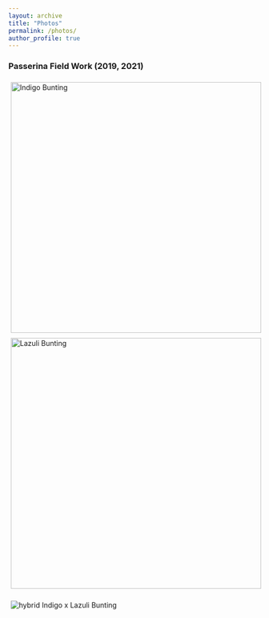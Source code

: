 ```yaml
---
layout: archive
title: "Photos"
permalink: /photos/
author_profile: true
---
```

### Passerina Field Work (2019, 2021)
<img style="padding: 5px; float: center;" src="https://paul-dougherty.github.io/images/bunting_fw/inbu3.JPG" alt="Indigo Bunting" width="500"/> <img style="padding: 5px; float: center;" src="https://paul-dougherty.github.io/images/bunting_fw/lazb2.JPG" alt="Lazuli Bunting" width="500"/>

<img style="padding: 5px; float: center;" src="https://paul-dougherty.github.io/images/bunting_fw/hybrid1.PNG" alt="hybrid Indigo x Lazuli Bunting"/>
